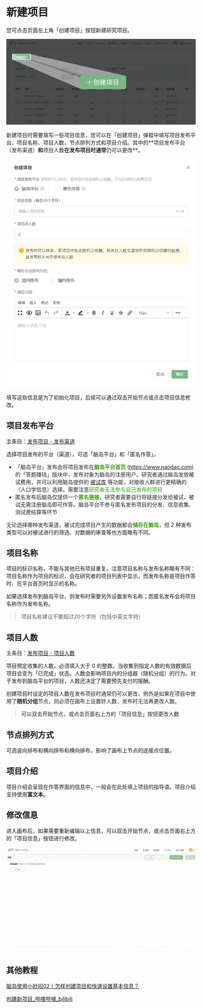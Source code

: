 # 新建项目 <!-- {docsify-ignore-all} -->
您可点击页面左上角「创建项目」按钮新建研究项目。

![](imgs/2024-12-03-11-21-55.png)

新建项目时需要填写一些项目信息，您可以在「创建项目」弹框中填写项目发布平台、项目名称、项目人数、节点排列方式和项目介绍。其中的**<font style="color:rgb(38, 38, 38);">项目发布平台（发布渠道）</font>**<font style="color:rgb(38, 38, 38);">和</font>**<font style="color:rgb(38, 38, 38);">项目人数</font>**<font style="color:rgb(38, 38, 38);">在发布项目时通常</font>**<font style="color:rgb(38, 38, 38);">仍可以更改</font>**<font style="color:rgb(38, 38, 38);">。</font>

![](imgs/2024-12-03-11-22-05.png)

填写这些信息是为了初始化项目，后续可以通过双击开始节点或点击项目信息修改。

## 项目发布平台
主条目：[发布项目 - 发布渠道](/2-researcher-manual/1-1-6-publish-project.md#发布渠道)
  
选择项目发布的平台（渠道），可选「脑岛平台」和「匿名作答」。

+ <font style="color:rgb(38, 38, 38);">「脑岛平台」发布会将项目发布在</font>**<font style="color:#389E0D;">脑岛平台首页</font>**<font style="color:rgb(38, 38, 38);"> (https://www.naodao.com) 的「答题赚钱」版块中，发布对象为脑岛的注册用户。研究者通过脑岛发放</font>被试费用<font style="color:rgb(38, 38, 38);">，并可以利用脑岛提供的 </font>[被试库](/2-researcher-manual/2-participants.md)<font style="color:rgb(38, 38, 38);"> 等功能，对接收人群进行更精确的（人口学信息）选择。需要注意</font><font style="color:#389E0D;">研究者无法参与自己发布的项目</font>
+ <font style="color:rgb(38, 38, 38);">匿名发布后脑岛仅提供一个</font>**<font style="color:#389E0D;">匿名链接</font>**<font style="color:rgb(38, 38, 38);">，研究者需要自行将链接分发给被试，被试无需注册脑岛即可作答。脑岛平台不参与匿名发布项目的分发、信息收集、测试费结算等环节</font>



<font style="color:rgb(38, 38, 38);">无论选择哪种发布渠道，被试完成项目产生的数据都会</font>**<font style="color:#389E0D;">储存在脑岛</font>**<font style="color:rgb(38, 38, 38);">，但 </font>2 种发布类型可以对被试进行的筛选、对数据的审查等也方面略有不同。

## 项目名称


项目的标识名称，不能与其他已有项目重复。注意项目名称与发布名称略有不同：项目名称作为项目的标识，会在研究者的项目列表中显示，而发布名称是项目作答时、在平台首页时显示的名称。



如果选择发布到脑岛平台，则发布时需要另外设置发布名称；而匿名发布会将项目名称作为发布名称。



> 项目名称建议不要超过20个字符（包括中英文字符）
>

## 项目人数
<font style="color:rgb(38, 38, 38);">主条目：</font>[发布项目 - 项目人数](/2-researcher-manual/1-1-6-publish-project.md#项目人数)

项目预定收集的人数，必须填入大于 0 的整数。当收集到指定人数的有效数据后项目会变为「已完成」状态。人数会影响项目内的分组器（随机分组）的行为。对于发布到脑岛平台的项目，人数还决定了需要预先支付的报酬。

创建项目时设定的项目人数在<font style="color:rgb(38, 38, 38);">发布项目时通常仍可以更改，例外是如果在项目中使用了</font>**<font style="color:rgb(38, 38, 38);">随机分组</font>**<font style="color:rgb(38, 38, 38);">节点，则必须在画布上设置好人数，发布时无法再更改人数。</font>

<font style="color:rgb(38, 38, 38);"></font>

> <font style="color:rgb(38, 38, 38);">可以双击开始节点，或点击页面右上方的「项目信息」按钮更改人数</font>
>

## 节点排列方式


可选竖向排布和横向排布和横向排布，影响了画布上节点的连接点位置。

## 项目介绍


项目介绍会呈现在作答界面的信息中，一般会在此处填上项目的指导语。项目介绍支持使用**富文本**。

## 修改信息


进入画布后，如果需要重新编辑以上信息，可以双击开始节点，或点击页面右上方的「项目信息」按钮进行修改。

![](imgs/2024-12-03-11-22-28.png)


## 其他教程
[脑岛使用小妙招02丨怎样创建项目和快速设置基本信息？](https://mp.weixin.qq.com/s/E3t6RxTjFh1JxR-vhIjYug)

[创建新项目_哔哩哔哩_bilibili](https://www.bilibili.com/video/BV1g14y147ZT?p=3)

